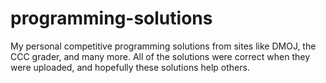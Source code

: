 # programming-solutions
My personal competitive programming solutions from sites like DMOJ, the CCC grader, and many more. All of the solutions were correct when they were uploaded, and hopefully these solutions help others.

